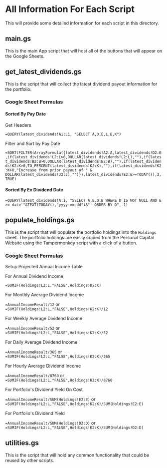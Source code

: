 # All Information For Each Script

This will provide some detailed information for each script in this directory.

## main.gs

This is the main App script that will host all of the buttons that will appear on the Google Sheets.


## get_latest_dividends.gs

This is the script that will collect the latest dividend payout information for the portfolio.

### Google Sheet Formulas

#### Sorted By Pay Date

Get Headers

`=QUERY(latest_dividends!A1:L1, "SELECT A,D,E,L,B,K")`

Filter and Sort by Pay Date

`=SORT(FILTER(ArrayFormula({latest_dividends!A2:A,latest_dividends!D2:E,if(latest_dividends!L2:L>0,DOLLAR(latest_dividends!L2:L),""),if(latest_dividends!B2:B>0,DOLLAR(latest_dividends!B2:B),""),if(latest_dividends!K2:K>0,TO_PERCENT(latest_dividends!K2:K),""),if(latest_dividends!K2:K>0,"Increase from prior payout of " & DOLLAR(latest_dividends!J2:J),"")}),latest_dividends!E2:E>=TODAY()),3,TRUE)`

#### Sorted By Ex Dividend Date

`=QUERY(latest_dividends!A:I, "SELECT A,E,D,B WHERE D IS NOT NULL AND E >= date'"&TEXT(TODAY(),"yyyy-mm-dd")&"' ORDER BY D",-1)`

## populate_holdings.gs

This is the script that will populate the portfolio holdings into the `Holdings` sheet.
The portfolio holdings are easily copied from the Personal Capital Website using the Tampermonkey script with a click of a button.

### Google Sheet Formulas

Setup Projected Annual Income Table

For Annual Dividend Income

`=SUMIF(Holdings!L2:L,"FALSE",Holdings!K2:K)`

For Monthly Average Dividend Income

`=AnnualIncomeResult/12` or `=SUMIF(Holdings!L2:L,"FALSE",Holdings!K2:K)/12`

For Weekly Average Dividend Income

`=AnnualIncomeResult/52` or `=SUMIF(Holdings!L2:L,"FALSE",Holdings!K2:K)/52`

For Daily Average Dividend Income

`=AnnualIncomeResult/365` or `=SUMIF(Holdings!L2:L,"FALSE",Holdings!K2:K)/365`

For Hourly Average Dividend Income

`=AnnualIncomeResult/8760` or `=SUMIF(Holdings!L2:L,"FALSE",Holdings!K2:K)/8760`

For Portfolio's Dividend Yield On Cost

`=AnnualIncomeResult/SUM(Holdings!E2:E)` or `=SUMIF(Holdings!L2:L,"FALSE",Holdings!K2:K)/SUM(Holdings!E2:E)`

For Portfolio's Dividend Yield

`=AnnualIncomeResult/SUM(Holdings!D2:D)` or `=SUMIF(Holdings!L2:L,"FALSE",Holdings!K2:K)/SUM(Holdings!D2:D)`

## utilities.gs

This is the script that will hold any common functionality that could be reused by other scripts.
